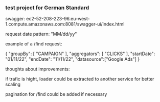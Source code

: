 ### test project for German Standard

swagger: ec2-52-208-223-96.eu-west-1.compute.amazonaws.com:8081/swagger-ui/index.html

request date pattern: "MM/dd/yy"


example of a /find request:

{
  "groupBy": [
    "CAMPAIGN"
  ],
  "aggregators": [
    "CLICKS"
  ],
  "startDate": "01/11/22",
  "endDate": "11/11/22",
  "datasource":["Google Ads"]
}


thoughts about improvements:

if trafic is hight, loader could be extracted to another service for better scaling

pagination for /find could be added if necessary 
